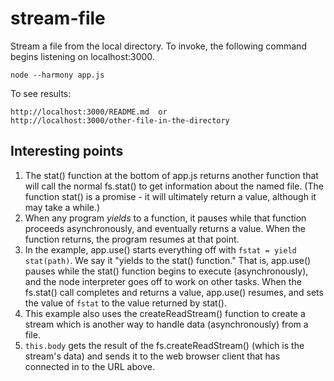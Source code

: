 # stream-file

Stream a file from the local directory. To invoke, the following command begins listening on localhost:3000. 

    node --harmony app.js

To see results:

    http://localhost:3000/README.md  or
    http://localhost:3000/other-file-in-the-directory

## Interesting points

1. The stat() function at the bottom of app.js returns another function that will call the normal fs.stat() to get information about the named file. (The function stat() is a promise - it will ultimately return a value, although it may take a while.)
2. When any program *yields* to a function, it pauses while that function proceeds asynchronously, and eventually returns a value. When the function returns, the program resumes at that point. 
3. In the example, app.use() starts everything off with `fstat = yield stat(path)`. We say it "yields to the stat() function." That is, app.use() pauses while the stat() function begins to execute (asynchronously), and the node interpreter goes off to work on other tasks. When the fs.stat() call completes and returns a value, app.use() resumes, and sets the value of `fstat` to the value returned by stat().  
4. This example also uses the createReadStream() function to create a stream which is another way to handle data (asynchronously) from a file. 
5. `this.body` gets the result of the fs.createReadStream() (which is the stream's data) and sends it to the web browser client that has connected in to the URL above.  
